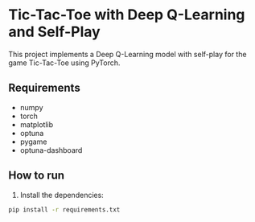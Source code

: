 # Tic-Tac-Toe with Deep Q-Learning and Self-Play

This project implements a Deep Q-Learning model with self-play for the game Tic-Tac-Toe using PyTorch. 

## Requirements

- numpy
- torch
- matplotlib
- optuna
- pygame
- optuna-dashboard
  
## How to run

1. Install the dependencies:

```sh
pip install -r requirements.txt